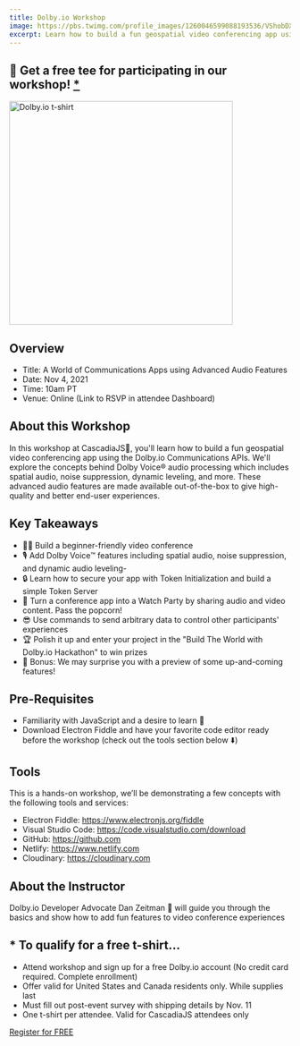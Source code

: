 ```yaml
---
title: Dolby.io Workshop
image: https://pbs.twimg.com/profile_images/1260046599088193536/VShobDXC_400x400.jpg
excerpt: Learn how to build a fun geospatial video conferencing app using Dolby.io's Communications APIs
---
```

## 🎉 Get a free tee for participating in our workshop! [*](#-to-qualify-for-a-free-t-shirt)

<img src="/images/workshops/dolby-tee.jpg" width="400" height="400" alt="Dolby.io t-shirt">

## Overview

- Title: A World of Communications Apps using Advanced Audio Features
- Date: Nov 4, 2021
- Time: 10am PT
- Venue: Online (Link to RSVP in attendee Dashboard)

## About this Workshop

In this workshop at CascadiaJS🌲, you'll learn how to build a fun geospatial video conferencing app using the Dolby.io Communications APIs. We'll explore the concepts behind Dolby Voice® audio processing which includes spatial audio, noise suppression, dynamic leveling, and more. These advanced audio features are made available out-of-the-box to give high-quality and better end-user experiences.

## Key Takeaways


- 👨‍💻 Build a beginner-friendly video conference
- 🎙 Add Dolby Voice™️ features including spatial audio, noise suppression, and dynamic audio leveling-
- 🔒 Learn how to secure your app with Token Initialization and build a simple Token Server
- 🍿 Turn a conference app into a Watch Party by sharing audio and video content. Pass the popcorn!
- 😎 Use commands to send arbitrary data to control other participants' experiences
- 🏆 Polish it up and enter your project in the "Build The World with Dolby.io Hackathon" to win prizes
- 🤫 Bonus: We may surprise you with a preview of some up-and-coming features!

## Pre-Requisites

- Familiarity with JavaScript and a desire to learn 🙌
- Download Electron Fiddle and have your favorite code editor ready before the workshop (check out the tools section below ⬇️)

## Tools

This is a hands-on workshop, we’ll be demonstrating a few concepts with the following tools and services:

- Electron Fiddle: https://www.electronjs.org/fiddle
- Visual Studio Code: https://code.visualstudio.com/download
- GitHub: https://github.com
- Netlify: https://www.netlify.com
- Cloudinary: https://cloudinary.com

## About the Instructor

Dolby.io Developer Advocate Dan Zeitman 👾 will guide you through the basics and show how to add fun features to video conference experiences

## * To qualify for a free t-shirt...

- Attend workshop and sign up for a free Dolby.io account (No credit card required. Complete enrollment)
- Offer valid for United States and Canada residents only. While supplies last
- Must fill out post-event survey with shipping details by Nov. 11
- One t-shirt per attendee. Valid for CascadiaJS attendees only

<div class="cta"><a href="https://app.livestorm.co/dolby-io/cascadiajs-workshop?type=detailed">Register for FREE</a></div>
